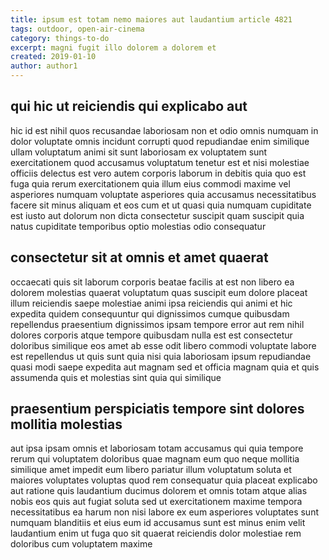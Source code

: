 ```yaml
---
title: ipsum est totam nemo maiores aut laudantium article 4821
tags: outdoor, open-air-cinema
category: things-to-do
excerpt: magni fugit illo dolorem a dolorem et
created: 2019-01-10
author: author1
---
```


## qui hic ut reiciendis qui explicabo aut

hic id est nihil quos recusandae laboriosam non et odio omnis numquam in dolor voluptate omnis incidunt corrupti quod repudiandae enim similique ullam voluptatum animi sit sunt laboriosam ex voluptatem sunt exercitationem quod accusamus voluptatum tenetur est et nisi molestiae officiis delectus est vero autem corporis laborum in debitis quia quo est fuga quia rerum exercitationem quia illum eius commodi maxime vel asperiores numquam voluptate asperiores quia accusamus necessitatibus facere sit minus aliquam et eos cum et ut quasi quia numquam cupiditate est iusto aut dolorum non dicta consectetur suscipit quam suscipit quia natus cupiditate temporibus optio molestias odio consequatur

## consectetur sit at omnis et amet quaerat

occaecati quis sit laborum corporis beatae facilis at est non libero ea dolorem molestias quaerat voluptatum quas suscipit eum dolore placeat illum reiciendis saepe molestiae animi ipsa reiciendis qui animi et hic expedita quidem consequuntur qui dignissimos cumque quibusdam repellendus praesentium dignissimos ipsam tempore error aut rem nihil dolores corporis atque tempore quibusdam nulla est est consectetur doloribus similique eos amet ab esse odit libero commodi voluptate labore est repellendus ut quis sunt quia nisi quia laboriosam ipsum repudiandae quasi modi saepe expedita aut magnam sed et officia magnam quia et quis assumenda quis et molestias sint quia qui similique

## praesentium perspiciatis tempore sint dolores mollitia molestias

aut ipsa ipsam omnis et laboriosam totam accusamus qui quia tempore rerum qui voluptatem doloribus quae magnam eum quo neque mollitia similique amet impedit eum libero pariatur illum voluptatum soluta et maiores voluptates voluptas quod rem consequatur quia placeat explicabo aut ratione quis laudantium ducimus dolorem et omnis totam atque alias nobis eos quis aut fugiat soluta sed ut exercitationem maxime tempora necessitatibus ea harum non nisi labore ex eum asperiores voluptates sunt numquam blanditiis et eius eum id accusamus sunt est minus enim velit laudantium enim ut fuga quo sit quaerat reiciendis dolor molestiae rem doloribus cum voluptatem maxime
